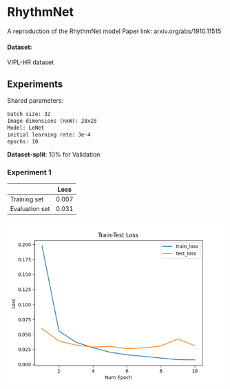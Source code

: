 # RhythmNet
A reproduction of the RhythmNet model
Paper link: arxiv.org/abs/1910.11515

#### Dataset:
VIPL-HR dataset

## Experiments
Shared parameters:
```
batch size: 32
Image dimensions (HxW): 28x28
Model: LeNet
initial learning rate: 3e-4
epochs: 10
```

**Dataset-split**: 10% for Validation
### Experiment 1

|                | **Loss** |
|----------------|----------------|
| Training set |        0.007  |
| Evaluation set |        0.031  |


![plot](results/train-test_loss.png)
